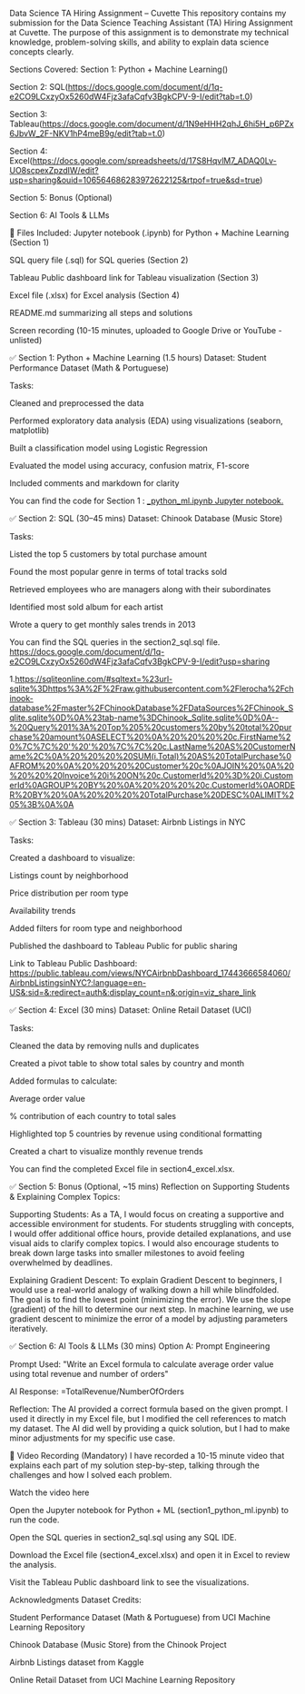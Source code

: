 Data Science TA Hiring Assignment – Cuvette
This repository contains my submission for the Data Science Teaching Assistant (TA) Hiring Assignment at Cuvette. The purpose of this assignment is to demonstrate my technical knowledge, problem-solving skills, and ability to explain data science concepts clearly.

Sections Covered:
Section 1: Python + Machine Learning()

Section 2: SQL(https://docs.google.com/document/d/1q-e2CO9LCxzyOx5260dW4Fjz3afaCqfv3BgkCPV-9-I/edit?tab=t.0)

Section 3: Tableau(https://docs.google.com/document/d/1N9eHHH2qhJ_6hi5H_p6PZx6JbvW_2F-NKV1hP4meB9g/edit?tab=t.0)

Section 4: Excel(https://docs.google.com/spreadsheets/d/17S8HqvlM7_ADAQ0Lv-UO8scpexZpzdIW/edit?usp=sharing&ouid=106564686283972622125&rtpof=true&sd=true)

Section 5: Bonus (Optional)

Section 6: AI Tools & LLMs

📂 Files Included:
Jupyter notebook (.ipynb) for Python + Machine Learning (Section 1)

SQL query file (.sql) for SQL queries (Section 2)

Tableau Public dashboard link for Tableau visualization (Section 3)

Excel file (.xlsx) for Excel analysis (Section 4)

README.md summarizing all steps and solutions

Screen recording (10-15 minutes, uploaded to Google Drive or YouTube - unlisted)

✅ Section 1: Python + Machine Learning (1.5 hours)
Dataset: Student Performance Dataset (Math & Portuguese)

Tasks:

Cleaned and preprocessed the data

Performed exploratory data analysis (EDA) using visualizations (seaborn, matplotlib)

Built a classification model using Logistic Regression

Evaluated the model using accuracy, confusion matrix, F1-score

Included comments and markdown for clarity

You can find the code for Section 1 :
[_python_ml.ipynb Jupyter notebook.](https://github.com/Farhanahoque251/Data-Science-TA-Hiring-Assignment-Cuvette/blob/main/student_pass_prediction.ipynb)

✅ Section 2: SQL (30–45 mins)
Dataset: Chinook Database (Music Store)

Tasks:

Listed the top 5 customers by total purchase amount

Found the most popular genre in terms of total tracks sold

Retrieved employees who are managers along with their subordinates

Identified most sold album for each artist

Wrote a query to get monthly sales trends in 2013

You can find the SQL queries in the section2_sql.sql file.
https://docs.google.com/document/d/1q-e2CO9LCxzyOx5260dW4Fjz3afaCqfv3BgkCPV-9-I/edit?usp=sharing

1.https://sqliteonline.com/#sqltext=%23url-sqlite%3Dhttps%3A%2F%2Fraw.githubusercontent.com%2Flerocha%2Fchinook-database%2Fmaster%2FChinookDatabase%2FDataSources%2FChinook_Sqlite.sqlite%0D%0A%23tab-name%3DChinook_Sqlite.sqlite%0D%0A--%20Query%201%3A%20Top%205%20customers%20by%20total%20purchase%20amount%0ASELECT%20%0A%20%20%20%20c.FirstName%20%7C%7C%20'%20'%20%7C%7C%20c.LastName%20AS%20CustomerName%2C%0A%20%20%20%20SUM(i.Total)%20AS%20TotalPurchase%0AFROM%20%0A%20%20%20%20Customer%20c%0AJOIN%20%0A%20%20%20%20Invoice%20i%20ON%20c.CustomerId%20%3D%20i.CustomerId%0AGROUP%20BY%20%0A%20%20%20%20c.CustomerId%0AORDER%20BY%20%0A%20%20%20%20TotalPurchase%20DESC%0ALIMIT%205%3B%0A%0A


✅ Section 3: Tableau (30 mins)
Dataset: Airbnb Listings in NYC

Tasks:

Created a dashboard to visualize:

Listings count by neighborhood

Price distribution per room type

Availability trends

Added filters for room type and neighborhood

Published the dashboard to Tableau Public for public sharing

Link to Tableau Public Dashboard:
https://public.tableau.com/views/NYCAirbnbDashboard_17443666584060/AirbnbListingsinNYC?:language=en-US&:sid=&:redirect=auth&:display_count=n&:origin=viz_share_link

✅ Section 4: Excel (30 mins)
Dataset: Online Retail Dataset (UCI)

Tasks:

Cleaned the data by removing nulls and duplicates

Created a pivot table to show total sales by country and month

Added formulas to calculate:

Average order value

% contribution of each country to total sales

Highlighted top 5 countries by revenue using conditional formatting

Created a chart to visualize monthly revenue trends

You can find the completed Excel file in section4_excel.xlsx.

✅ Section 5: Bonus (Optional, ~15 mins)
Reflection on Supporting Students & Explaining Complex Topics:

Supporting Students:
As a TA, I would focus on creating a supportive and accessible environment for students. For students struggling with concepts, I would offer additional office hours, provide detailed explanations, and use visual aids to clarify complex topics. I would also encourage students to break down large tasks into smaller milestones to avoid feeling overwhelmed by deadlines.

Explaining Gradient Descent:
To explain Gradient Descent to beginners, I would use a real-world analogy of walking down a hill while blindfolded. The goal is to find the lowest point (minimizing the error). We use the slope (gradient) of the hill to determine our next step. In machine learning, we use gradient descent to minimize the error of a model by adjusting parameters iteratively.

✅ Section 6: AI Tools & LLMs (30 mins)
Option A: Prompt Engineering

Prompt Used:
"Write an Excel formula to calculate average order value using total revenue and number of orders"

AI Response:
=TotalRevenue/NumberOfOrders

Reflection:
The AI provided a correct formula based on the given prompt. I used it directly in my Excel file, but I modified the cell references to match my dataset. The AI did well by providing a quick solution, but I had to make minor adjustments for my specific use case.

🎥 Video Recording (Mandatory)
I have recorded a 10-15 minute video that explains each part of my solution step-by-step, talking through the challenges and how I solved each problem.

Watch the video here

Open the Jupyter notebook for Python + ML (section1_python_ml.ipynb) to run the code.

Open the SQL queries in section2_sql.sql using any SQL IDE.

Download the Excel file (section4_excel.xlsx) and open it in Excel to review the analysis.

Visit the Tableau Public dashboard link to see the visualizations.

Acknowledgments
Dataset Credits:

Student Performance Dataset (Math & Portuguese) from UCI Machine Learning Repository

Chinook Database (Music Store) from the Chinook Project

Airbnb Listings dataset from Kaggle

Online Retail Dataset from UCI Machine Learning Repository

